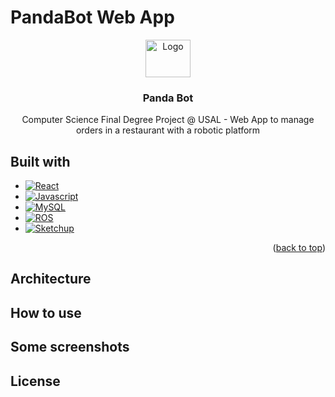 # PandaBot Web App
<a name="readme-top"></a>
<p align="center">
  <a href="https://example.com/">
    <img src="https://user-images.githubusercontent.com/61872281/232701262-0c26c032-9d90-40fb-b135-7dabffcd95cb.png" alt="Logo" width=72 height=60>
  </a>

  <h3 align="center">Panda Bot</h3>

  <p align="center">
    Computer Science Final Degree Project @ USAL - Web App to manage orders in a restaurant with a robotic platform
    <br>
  </p>
</p>

## Built with

* [![React][React.js]][React-url]
* [![Javascript][Javascript]][Javascript-url]
* [![MySQL][MySQL]][MySQL-url]
* [![ROS][ROS]][ROS-url]
* [![Sketchup][Sketchup]][Sketchup-url]

<p align="right">(<a href="#readme-top">back to top</a>)</p>

## Architecture

## How to use

## Some screenshots

## License


[React.js]: https://img.shields.io/badge/React-20232A?style=for-the-badge&logo=react&logoColor=61DAFB
[React-url]: https://reactjs.org/
[Javascript]: https://img.shields.io/badge/Javascript-323330?style=for-the-badge&logo=javascript&logoColor=F0DB4F
[Javascript-url]:https://developer.mozilla.org/es/docs/Web/JavaScript
[MySQL]:https://img.shields.io/badge/MySql-00758F?style=for-the-badge&logo=mysql&logoColor=F29111
[MySQL-url]:https://www.mysql.com/
[ROS]: https://img.shields.io/badge/ROS-FFFFFF?style=for-the-badge&logo=ros&logoColor=212e4a
[ROS-url]: https://ros.org/
[Sketchup]: https://img.shields.io/badge/Sketchup-FFFFFF?style=for-the-badge&logo=sketchup&logoColor=212e4a
[Sketchup-url]: https://www.sketchup.com/es
